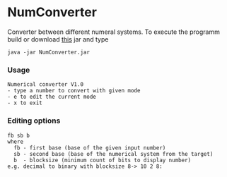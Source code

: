 # NumConverter
Converter between different numeral systems. To execute the programm build or download [this](https://github.com/derMacon/NumConverter/blob/master/NumConverter.jar) jar and type 

`java -jar NumConverter.jar`

### Usage
```
Numerical converter V1.0
- type a number to convert with given mode
- e to edit the current mode
- x to exit
```

### Editing options
```
fb sb b
where
  fb - first base (base of the given input number)
  sb - second base (base of the numerical system from the target)
  b  - blocksize (minimum count of bits to display number)
e.g. decimal to binary with blocksize 8-> 10 2 8: 
```

